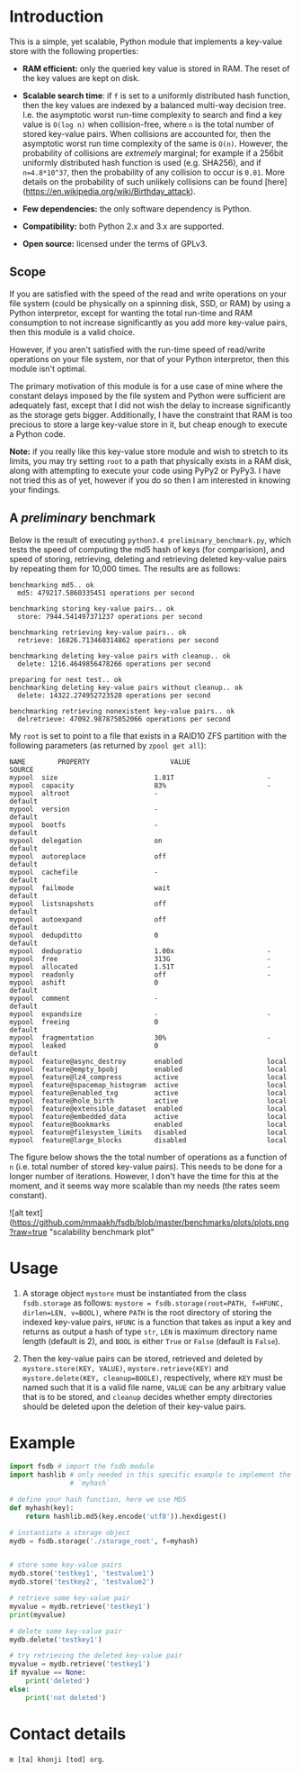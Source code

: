 Introduction
============

This is a simple, yet scalable, Python module that implements a key-value store
with the following properties:

  * **RAM efficient:** only the queried key value is stored in RAM. The reset
    of the key values are kept on disk.

  * **Scalable search time**: if `f` is set to a uniformly distributed hash
    function, then the key values are indexed by a balanced multi-way
    decision tree. I.e. the asymptotic worst run-time complexity to
    search and find a key value is `O(log n)` when collision-free, where `n`
    is the total number of stored key-value pairs. When collisions
    are accounted for, then the asymptotic worst run time complexity of the
    same is `O(n)`. However, the probability of
    collisions are _extremely_ marginal; for example if a 256bit uniformly
    distributed hash function is used (e.g. SHA256), and if `n=4.8*10^37`,
    then the probability of any collision to occur is `0.01`. More details on
    the probability of such unlikely collisions can be found [here]
    (https://en.wikipedia.org/wiki/Birthday_attack).

  * **Few dependencies:** the only software dependency is Python.

  * **Compatibility:** both Python 2.x and 3.x are supported.

  * **Open source:** licensed under the terms of GPLv3.

Scope
-----
If you are satisfied with the speed of the read and write operations on your
file system (could be physically on a spinning disk, SSD, or RAM) by using a
Python interpretor, except for wanting the total run-time and RAM
consumption to not increase significantly as you add more key-value pairs, then
this module is a valid choice.

However, if you aren't satisfied with the run-time speed of read/write
operations on your file system, nor that of your Python interpretor, then
this module isn't optimal.

The primary motivation of this module is for a use case of mine where the
constant delays imposed by the file system and Python were sufficient are
adequately fast, except that I did not wish the delay to increase significantly
as the storage gets bigger. Additionally, I have the constraint that RAM is too
precious to store a large key-value store in it, but cheap enough to execute a
Python code.

**Note:** if you really like this key-value store module and wish to stretch to its
limits, you may try setting `root` to a path that physically exists in a RAM
disk, along with attempting to execute your code using PyPy2 or PyPy3. I have
not tried this as of yet, however if you do so then I am interested in knowing
your findings.


A _preliminary_ benchmark
-----------------------
Below is the result of executing `python3.4 preliminary_benchmark.py`, which
tests the speed of computing the md5 hash of keys (for comparision), and
speed of storing, retrieving, deleting and retrieving deleted key-value pairs
by repeating them for 10,000 times. The results are as follows:

```
benchmarking md5.. ok
  md5: 479217.5860335451 operations per second

benchmarking storing key-value pairs.. ok
  store: 7944.541497371237 operations per second

benchmarking retrieving key-value pairs.. ok
  retrieve: 16826.713460314862 operations per second

benchmarking deleting key-value pairs with cleanup.. ok
  delete: 1216.4649856478266 operations per second

preparing for next test.. ok
benchmarking deleting key-value pairs without cleanup.. ok
  delete: 14322.274952723528 operations per second

benchmarking retrieving nonexistent key-value pairs.. ok
  delretrieve: 47092.987875052066 operations per second
```

My `root` is set to point to a file that exists in a RAID10 ZFS partition with
the following parameters (as returned by `zpool get all`):
```
NAME        PROPERTY                    VALUE                       SOURCE
mypool  size                        1.81T                       -
mypool  capacity                    83%                         -
mypool  altroot                     -                           default
mypool  version                     -                           default
mypool  bootfs                      -                           default
mypool  delegation                  on                          default
mypool  autoreplace                 off                         default
mypool  cachefile                   -                           default
mypool  failmode                    wait                        default
mypool  listsnapshots               off                         default
mypool  autoexpand                  off                         default
mypool  dedupditto                  0                           default
mypool  dedupratio                  1.00x                       -
mypool  free                        313G                        -
mypool  allocated                   1.51T                       -
mypool  readonly                    off                         -
mypool  ashift                      0                           default
mypool  comment                     -                           default
mypool  expandsize                  -                           -
mypool  freeing                     0                           default
mypool  fragmentation               30%                         -
mypool  leaked                      0                           default
mypool  feature@async_destroy       enabled                     local
mypool  feature@empty_bpobj         enabled                     local
mypool  feature@lz4_compress        active                      local
mypool  feature@spacemap_histogram  active                      local
mypool  feature@enabled_txg         active                      local
mypool  feature@hole_birth          active                      local
mypool  feature@extensible_dataset  enabled                     local
mypool  feature@embedded_data       active                      local
mypool  feature@bookmarks           enabled                     local
mypool  feature@filesystem_limits   disabled                    local
mypool  feature@large_blocks        disabled                    local
```

The figure below shows the the total number of operations as a function of
``n`` (i.e. total number of stored key-value pairs). This needs to be done for
a longer number of iterations. However, I don't have the time for this at the
moment, and it seems way more scalable than my needs (the rates seem constant).

![alt text](https://github.com/mmaakh/fsdb/blob/master/benchmarks/plots/plots.png?raw=true "scalability benchmark plot"


Usage
=====
  1. A storage object `mystore` must be instantiated from the class
     `fsdb.storage` as follows: `mystore = fsdb.storage(root=PATH, f=HFUNC, dirlen=LEN,
     v=BOOL)`, where `PATH` is the root directory of storing the indexed
     key-value pairs, `HFUNC` is a function that takes as input a key and
     returns as output a hash of type `str`, `LEN` is maximum directory name
     length (default is 2), and `BOOL` is either `True` or `False` (default is
     `False`).

  2. Then the key-value pairs can be stored, retrieved and deleted by
     `mystore.store(KEY, VALUE)`, `mystore.retrieve(KEY)` and
     `mystore.delete(KEY, cleanup=BOOLE)`, respectively, where `KEY` must be
     named such that it is a valid file name, `VALUE` can be any arbitrary
     value that is to be stored, and `cleanup` decides whether empty
     directories should be deleted upon the deletion of their key-value pairs.

Example
=======
```python
import fsdb # import the fsdb module
import hashlib # only needed in this specific example to implement the function
               # `myhash`

# define your hash function, here we use MD5
def myhash(key):
    return hashlib.md5(key.encode('utf8')).hexdigest()

# instantiate a storage object
mydb = fsdb.storage('./storage_root', f=myhash)


# store some key-value pairs
mydb.store('testkey1', 'testvalue1')
mydb.store('testkey2', 'testvalue2')

# retrieve some key-value pair
myvalue = mydb.retrieve('testkey1')
print(myvalue)

# delete some key-value pair
mydb.delete('testkey1')

# try retrieving the deleted key-value pair
myvalue = mydb.retrieve('testkey1')
if myvalue == None:
    print('deleted')
else:
    print('not deleted')
```

Contact details
===============
``m [ta] khonji [tod] org``.
